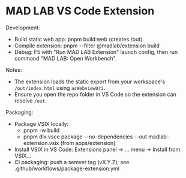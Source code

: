 # MAD LAB VS Code Extension

Development:

- Build static web app: pnpm build:web (creates /out)
- Compile extension: pnpm --filter @madlab/extension build
- Debug: F5 with "Run MAD LAB Extension" launch config, then run command "MAD LAB: Open Workbench".

Notes:

- The extension loads the static export from your workspace's `/out/index.html` using `asWebviewUri`.
- Ensure you open the repo folder in VS Code so the extension can resolve `/out`.

Packaging:

- Package VSIX locally:
  - pnpm -w build
  - pnpm dlx vsce package --no-dependencies --out madlab-extension.vsix (from apps/extension)
- Install VSIX in VS Code: Extensions panel → … menu → Install from VSIX…
- CI packaging: push a semver tag (vX.Y.Z); see .github/workflows/package-extension.yml
